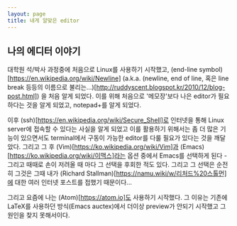 ```yaml
---
layout: page
title: 내게 알맞은 editor
---
```


## 나의 에디터 이야기

대학원 석/박사 과정중에 처음으로 Linux를 사용하기 시작했고, (end-line symbol)[https://en.wikipedia.org/wiki/Newline] (a.k.a. (newline, end of line, 혹은 line break 등등의 이름으로 불리는...)[http://ruddyscent.blogspot.kr/2010/12/blog-post.html]) 을 처음 알게 되었다.
이를 위해 처음으로 '메모장'보다 나은 editor가 필요하다는 것을 알게 되었고, notepad+를 알게 되었다.

이후 (ssh)[https://en.wikipedia.org/wiki/Secure_Shell]로 인터넷을 통해 Linux server에 접속할 수 있다는 사실을 알게 되었고 이를 활용하기 위해서는 좀 더 많은 기능이 있으면서도 terminal에서 구동이 가능한 editor를 다룰 필요가 있다는 것을 깨달았다.
그리고 그 후 (Vim)[https://ko.wikipedia.org/wiki/Vim]과 (Emacs)[https://ko.wikipedia.org/wiki/이맥스]라는 옵션 중에서 Emacs를 선택하게 된다 - 그리고 때때로 손이 저려올 때 마다 그 선택을 후회한 적도 있다.
그리고 그 선택은 순전히 그것은 그때 내가 (Richard Stallman)[https://namu.wiki/w/리처드%20스톨먼]에 대한 여러 인터넷 포스트를 접했기 때문이다...

그리고 요즘에 나는 (Atom)[https://atom.io]도 사용하기 시작했다.
그 이유는 기존에 LaTeX를 사용하던 방식(Emacs auctex)에서 더이상 preview가 안되기 시작했고 그 원인을 찾지 못해서이다.

